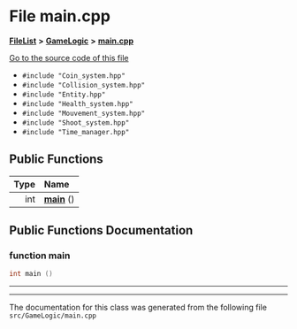 

# File main.cpp



[**FileList**](files.md) **>** [**GameLogic**](dir_43a675281a639807a8e84134baca4472.md) **>** [**main.cpp**](main_8cpp.md)

[Go to the source code of this file](main_8cpp_source.md)



* `#include "Coin_system.hpp"`
* `#include "Collision_system.hpp"`
* `#include "Entity.hpp"`
* `#include "Health_system.hpp"`
* `#include "Mouvement_system.hpp"`
* `#include "Shoot_system.hpp"`
* `#include "Time_manager.hpp"`





































## Public Functions

| Type | Name |
| ---: | :--- |
|  int | [**main**](#function-main) () <br> |




























## Public Functions Documentation




### function main 

```C++
int main () 
```




<hr>

------------------------------
The documentation for this class was generated from the following file `src/GameLogic/main.cpp`

